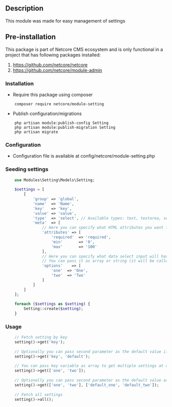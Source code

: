 ## Description
This module was made for easy management of settings

## Pre-installation

This package is part of Netcore CMS ecosystem and is only functional in a project that has following packages
installed:

1. https://github.com/netcore/netcore
2. https://github.com/netcore/module-admin

### Installation

 - Require this package using composer
```
    composer require netcore/module-setting
```

 - Publish configuration/migrations
```
    php artisan module:publish-config Setting
    php artisan module:publish-migration Setting
    php artisan migrate
```
 
### Configuration

 - Configuration file is available at config/netcore/module-setting.php

### Seeding settings

```php
    use Modules\Setting\Models\Setting;
	
    $settings = [
        [
            'group' => 'global',
            'name'  => 'Name',
            'key'   => 'key',
            'value' => 'value',
            'type'  => 'select', // Available types: text, textarea, select, checkbox, file
            'meta'  => [
                // Here you can specify what HTML attributes you want for this input
                'attributes' => [
                    'required'  => 'required',
                    'min'       => '0',
                    'max'       => '100'
                ],
                // Here you can specify what data select input will have.
                // You can pass it as array or string (it will be called as a function)
                'options'    => [
                    'one'  => 'One',
                    'two'  => 'Two'
                ]
            ]
        ]
    ];
	
    foreach ($settings as $setting) {
        Setting::create($setting);
    }
```

### Usage

```php
    // Fetch setting by key
    setting()->get('key');
    
    // Optionally you can pass second parameter as the default value if the setting is not found
    setting()->get('key', 'default');
    
    // You can pass key variable as array to get multiple settings at once
    setting()->get(['one', 'two']);
    
    // Optionally you can pass second parameter as the default value as string or array and it will set defaults respectively
    setting()->get(['one', 'two'], ['default_one', 'default_two']);
    
    // Fetch all settings
    setting()->all();
```
